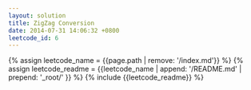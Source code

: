 ```yaml
---
layout: solution
title: ZigZag Conversion
date: 2014-07-31 14:06:32 +0800
leetcode_id: 6
---
```

{% assign leetcode_name = {{page.path | remove: '/index.md'}}  %}
{% assign leetcode_readme = {{leetcode_name | append: '/README.md' | prepend: '_root/' }}  %}
{% include {{leetcode_readme}} %}
